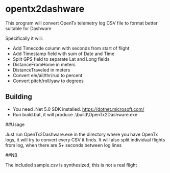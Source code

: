 # opentx2dashware
This program will convert OpenTx telemetry log CSV file to format better suitable for Dashware

Specifically it will:
- Add Timecode column with seconds from start of flight
- Add Timestamp field with sum of Date and Time
- Split GPS field to separate Lat and Long fields
- DistanceFromHome in meters
- DistanceTraveled in meters
- Convert ele/ail/thr/rud to percent
- Convert pitch/roll/yaw to degrees

## Building
- You need .Net 5.0 SDK installed. https://dotnet.microsoft.com/
- Run build.bat, it will produce .\build\OpenTx2Dashware.exe

##Usage

Just run OpenTx2Dashware.exe in the directory where you have OpenTx logs, it will try to convert every CSV it finds. It will also split individual flights from log, when there are 5+ seconds between log lines

##NB

The included sample.csv is synthesized, this is not a real flight